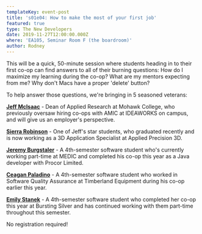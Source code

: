 ```yaml
---
templateKey: event-post
title: 's01e04: How to make the most of your first job'
featured: true
type: The New Developers
date: 2019-11-27T12:00:00.000Z
where: 'EA105, Seminar Room F (the boardroom)'
author: Rodney
---
```

This will be a quick, 50-minute session where students heading in to their first co-op can find answers to all of their burning questions: How do I maximize my learning during the co-op? What are my mentors expecting from me? Why don't Macs have a proper 'delete' button? 

To help answer those questions, we're bringing in 5 seasoned veterans:

[**Jeff McIsaac**](https://www.linkedin.com/in/jeff-mcisaac-b16a58b4/) - Dean of Applied Research at Mohawk College, who previously oversaw hiring co-ops with AMIC at IDEAWORKS on campus, and will give us an employer's perspective. 

[**Sierra Robinson**](https://www.linkedin.com/in/sierrarobinson-3d/) - One of Jeff's star students, who graduated recently and is now working as a 3D Application Specialist at Applied Precision 3D.

[**Jeremy Burgstaler**](https://www.linkedin.com/in/jeremy-burgstaler-849629a3/) - A 4th-semester software student who's currently working part-time at MEDIC and completed his co-op this year as a Java developer with Procor Limited.

[**Ceagan Paladino**](https://www.linkedin.com/in/ceagan-paladino-990b3318a/) - A 4th-semester software student  who worked in Software Quality Assurance at Timberland Equipment during his co-op earlier this year.

[**Emily Stanek**](https://www.linkedin.com/in/emilymstanek/) - A 4th-semester software student who completed her co-op this year at Bursting Silver and has continued working with them part-time throughout this semester.

No registration required!
